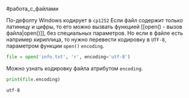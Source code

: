 #работа_с_файлами 

По-дефолту Windows кодирует в `cp1252`
Если файл содержит только латиницу и цифры, то его можно вызвать функцией [[open() - вызов файла|open()]], без специальных параметров.
Но если в файле есть например кириллица, то нужно перевести кодировку в `UTF-8`, параметром функции `open()`  `encoding`.
```python
file = open('info.txt', 'r', encoding='utf-8')
```
Можно узнать кодировку файла атрибутом `encoding`.
```python
print(file.encoding)
```
```
utf-8
```
